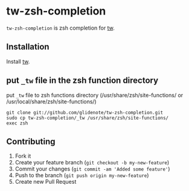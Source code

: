 # tw-zsh-completion

`tw-zsh-completion` is zsh completion for [tw](https://rubygems.org/gems/tw).

## Installation

Install [tw](https://rubygems.org/gems/tw).

## put `_tw` file in the zsh function directory

put `_tw` file to zsh functions directory (/usr/share/zsh/site-functions/ or /usr/local/share/zsh/site-functions/)

``` shell
git clone git://github.com/glidenote/tw-zsh-completion.git
sudo cp tw-zsh-completion/_tw /usr/share/zsh/site-functions/
exec zsh
```

## Contributing

1. Fork it
2. Create your feature branch (`git checkout -b my-new-feature`)
3. Commit your changes (`git commit -am 'Added some feature'`)
4. Push to the branch (`git push origin my-new-feature`)
5. Create new Pull Request
